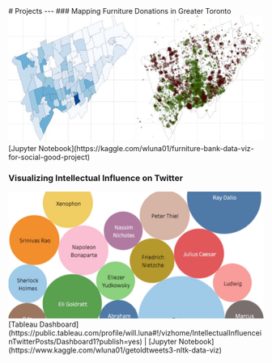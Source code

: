 <link rel="shortcut icon" type="image/x-icon" href="images/favicon.ico">
# Projects
---
### Mapping Furniture Donations in Greater Toronto 
<img src="images/furniture_bank.jpg"/>
[Jupyter Notebook](https://kaggle.com/wluna01/furniture-bank-data-viz-for-social-good-project)

### Visualizing Intellectual Influence on Twitter
<img src="images/intellectual_twitter.jpg"/>
[Tableau Dashboard](https://public.tableau.com/profile/will.luna#!/vizhome/IntellectualInfluenceinTwitterPosts/Dashboard1?publish=yes) | [Jupyter Notebook](https://www.kaggle.com/wluna01/getoldtweets3-nltk-data-viz)
